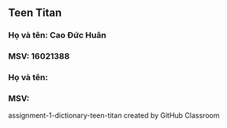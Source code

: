 ## Teen Titan
### Họ và tên: Cao Đức Huân
### MSV: 16021388
### Họ và tên: 
### MSV: 
assignment-1-dictionary-teen-titan created by GitHub Classroom
